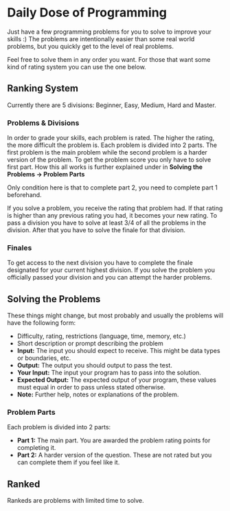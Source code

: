 # Daily Dose of Programming

Just have a few programming problems for you to solve to improve your skills :)
The problems are intentionally easier than some real world problems, but you quickly get to the level of real problems.

Feel free to solve them in any order you want. For those that want some kind of rating system you can use the one below.

## Ranking System

Currently there are 5 divisions: Beginner, Easy, Medium, Hard and Master.

### Problems & Divisions

In order to grade your skills, each problem is rated. The higher the rating, the more difficult the problem is.
Each problem is divided into 2 parts. The first problem is the main problem while the second problem is a harder version of the problem.
To get the problem score you only have to solve first part. How this all works is further explained under in **Solving the Problems -> Problem Parts**

Only condition here is that to complete part 2, you need to complete part 1 beforehand.

If you solve a problem, you receive the rating that problem had. If that rating is higher than any previous rating you had, it becomes your new rating.
To pass a division you have to solve at least 3/4 of all the problems in the division. After that you have to solve the finale for that division.

### Finales

To get access to the next division you have to complete the finale designated for your current highest division.
If you solve the problem you officially passed your division and you can attempt the harder problems.

## Solving the Problems

These things might change, but most probably and usually the problems will have the following form:

- Difficulty, rating, restrictions (language, time, memory, etc.)
- Short description or prompt describing the problem
- **Input:** The input you should expect to receive. This might be data types or boundaries, etc.
- **Output:** The output you should output to pass the test.
- **Your Input:** The input your program has to pass into the solution.
- **Expected Output:** The expected output of your program, these values must equal in order to pass unless stated otherwise.
- **Note:** Further help, notes or explanations of the problem.

### Problem Parts

Each problem is divided into 2 parts:

- **Part 1:** The main part. You are awarded the problem rating points for completing it.
- **Part 2:** A harder version of the question. These are not rated but you can complete them if you feel like it.

## Ranked
Rankeds are problems with limited time to solve.